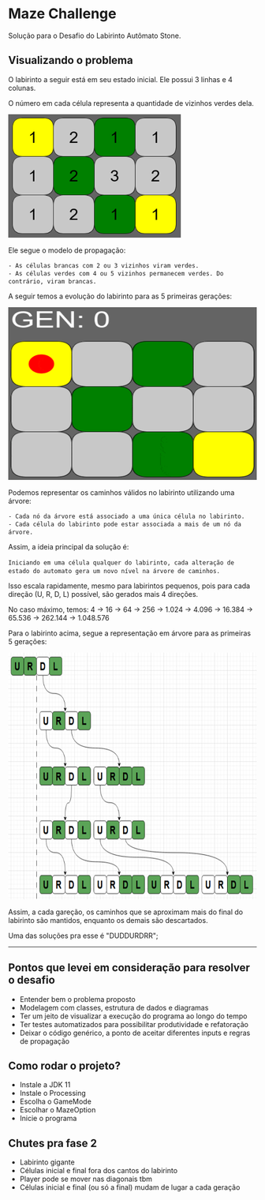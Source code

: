 # Maze Challenge

Solução para o Desafio do Labirinto Autômato Stone.

## Visualizando o problema

O labirinto a seguir está em seu estado inicial. Ele possui 3 linhas e 4 colunas.

O número em cada célula representa a quantidade de vizinhos verdes dela.

<img src="docs/simple-maze.png" alt= "Simple Maze" width="350" height="250">

Ele segue o modelo de propagação:

    - As células brancas com 2 ou 3 vizinhos viram verdes.
    - As células verdes com 4 ou 5 vizinhos permanecem verdes. Do contrário, viram brancas.

A seguir temos a evolução do labirinto para as 5 primeiras gerações:

<img src="docs/neighbors.gif" alt= "Neighbors" width="550" height="350">

Podemos representar os caminhos válidos no labirinto utilizando uma árvore:

    - Cada nó da árvore está associado a uma única célula no labirinto.
    - Cada célula do labirinto pode estar associada a mais de um nó da árvore.

Assim, a ideia principal da solução é:

`Iniciando em uma célula qualquer do labirinto, cada alteração de estado do automato gera um novo nível na árvore de caminhos.`

Isso escala rapidamente, mesmo para labirintos pequenos, pois para cada direção (U, R, D, L) possível, são gerados mais 4 direções.

No caso máximo, temos: 4 -> 16 -> 64 -> 256 -> 1.024 -> 4.096 -> 16.384 -> 65.536 -> 262.144 -> 1.048.576

Para o labirinto acima, segue a representação em árvore para as primeiras 5 gerações:

<img src="docs/maze_00_tree.png" alt= "Tree" width="600" height="500">

Assim, a cada gareção, os caminhos que se aproximam mais do final do labirinto são mantidos, enquanto os demais são descartados.

Uma das soluções pra esse é "DUDDURDRR";

---

## Pontos que levei em consideração para resolver o desafio

- Entender bem o problema proposto
- Modelagem com classes, estrutura de dados e diagramas
- Ter um jeito de visualizar a execução do programa ao longo do tempo
- Ter testes automatizados para possibilitar produtividade e refatoração
- Deixar o código genérico, a ponto de aceitar diferentes inputs e regras de propagação

## Como rodar o projeto?

- Instale a JDK 11
- Instale o Processing
- Escolha o GameMode
- Escolhar o MazeOption
- Inicie o programa

## Chutes pra fase 2

- Labirinto gigante
- Células inicial e final fora dos cantos do labirinto
- Player pode se mover nas diagonais tbm
- Células inicial e final (ou só a final) mudam de lugar a cada geração

